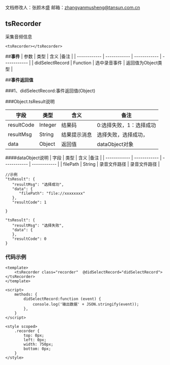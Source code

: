 文档修改人：张颜木盛
邮箱：zhangyanmusheng@tansun.com.cn

## tsRecorder
采集音频信息
````
<tsRecorder></tsRecorder>
````
##**事件**
|  参数 | 类型  | 含义  |备注 |
| ------------ | ------------ | ------------ | ------------ |
| didSelectRecord  |  Function | 选中录音事件  | 返回值为Object类型 |

##**事件返回值**

###1、didSelectRecord:事件返回值(Object)

###Object.tsResult说明

|  字段 | 类型  | 含义  |备注 |
| ------------ | ------------ | ------------ | ------------ |
| resultCode  | Integer | 结果码  | 0:选择失败，1：选择成功 |
| resultMsg  | String | 结果提示消息 | 选择失败，选择成功， |
| data  | Object | 返回值  | dataObject对象  |

####dataObject说明
|  字段 | 类型  | 含义  |备注 |
| ------------ | ------------ | ------------ | ------------ |
| filePath  |  String | 录音文件路径  | 录音文件路径 |

````
//示例
"tsResult": {
   "resultMsg": "选择成功",
   "data": {
      "filePath": "file://xxxxxxxx"
   },
   "resultCode": 1
   
}

"tsResult": {
   "resultMsg": "选择失败",
   "data": {
   },
   "resultCode": 0
}
````

### 代码示例
````
<template>
    <tsRecorder class="recorder"  @didSelectRecord="didSelectRecord"></tsRecorder>
</template>

<script>
	methods: {
		didSelectRecord:function (event) {
			console.log('输出数据' + JSON.stringify(event));
		},
	}
</script>

<style scoped>
    .recorder {
        top: 0px;
        left: 0px;
        width: 750px;
        bottom: 0px;
    }
</style>
````

